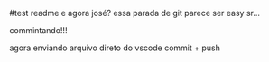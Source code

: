 #test readme
e agora josé? essa parada de git parece ser easy sr...

commintando!!!

agora enviando arquivo direto do vscode commit + push